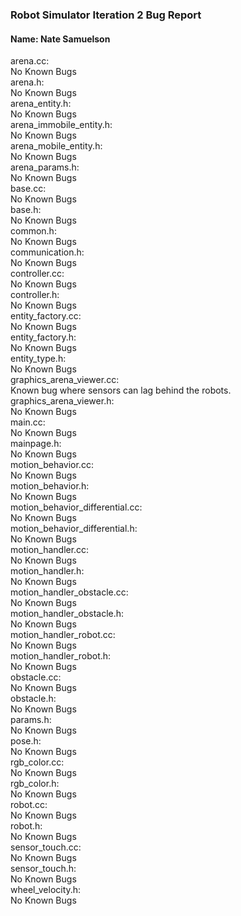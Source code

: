 ### Robot Simulator Iteration 2 Bug Report

#### Name: Nate Samuelson

arena.cc:  
  No Known Bugs  
arena.h:  
  No Known Bugs  
arena_entity.h:  
  No Known Bugs  
arena_immobile_entity.h:  
  No Known Bugs  
arena_mobile_entity.h:  
  No Known Bugs  
arena_params.h:  
  No Known Bugs  
base.cc:  
  No Known Bugs  
base.h:  
  No Known Bugs  
common.h:  
  No Known Bugs  
communication.h:  
  No Known Bugs  
controller.cc:  
  No Known Bugs  
controller.h:  
  No Known Bugs  
entity_factory.cc:  
  No Known Bugs  
entity_factory.h:  
  No Known Bugs  
entity_type.h:  
  No Known Bugs  
graphics_arena_viewer.cc:  
  Known bug where sensors can lag behind the robots.
graphics_arena_viewer.h:  
  No Known Bugs  
main.cc:  
  No Known Bugs  
mainpage.h:  
  No Known Bugs  
motion_behavior.cc:  
  No Known Bugs  
motion_behavior.h:  
  No Known Bugs  
motion_behavior_differential.cc:  
  No Known Bugs  
motion_behavior_differential.h:  
  No Known Bugs  
motion_handler.cc:  
  No Known Bugs  
motion_handler.h:  
  No Known Bugs  
motion_handler_obstacle.cc:  
  No Known Bugs  
motion_handler_obstacle.h:  
  No Known Bugs  
motion_handler_robot.cc:  
  No Known Bugs  
motion_handler_robot.h:  
  No Known Bugs  
obstacle.cc:  
  No Known Bugs  
obstacle.h:  
  No Known Bugs  
params.h:  
  No Known Bugs  
pose.h:  
  No Known Bugs  
rgb_color.cc:  
  No Known Bugs  
rgb_color.h:  
  No Known Bugs  
robot.cc:  
  No Known Bugs  
robot.h:  
  No Known Bugs  
sensor_touch.cc:  
  No Known Bugs  
sensor_touch.h:  
  No Known Bugs  
wheel_velocity.h:  
  No Known Bugs  
